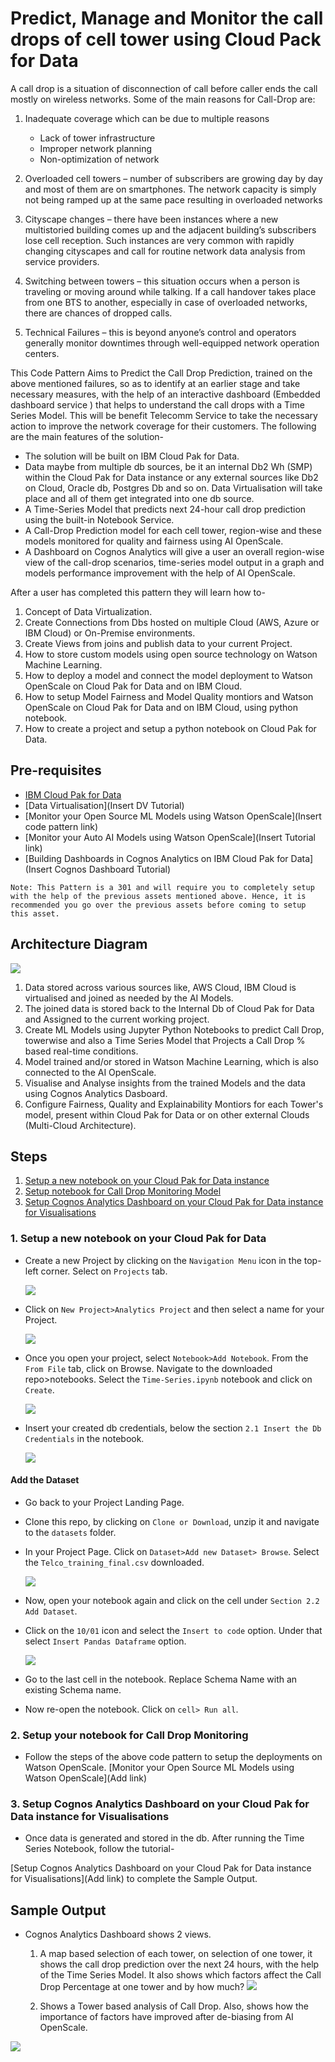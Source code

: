 # Predict, Manage and Monitor the call drops of cell tower using Cloud Pack for Data

A call drop is a situation of disconnection of call before caller ends the call mostly on wireless networks. Some of the main reasons for Call-Drop are:

1. Inadequate coverage which can be due to multiple reasons
    * Lack of tower infrastructure
    * Improper network planning
    * Non-optimization of network

2. Overloaded cell towers – number of subscribers are growing day by day and most of them are on smartphones. The network capacity is simply not being ramped up at the same pace resulting in overloaded networks 
3. Cityscape changes – there have been instances where a new multistoried building comes up and the adjacent building’s subscribers lose cell reception. Such instances are very common with rapidly changing cityscapes and call for routine network data analysis from service providers.
4. Switching between towers – this situation occurs when a person is traveling or moving around while talking. If a call handover takes place from one BTS to another, especially in case of overloaded networks, there are chances of dropped calls.
5. Technical Failures – this is beyond anyone’s control and operators generally monitor downtimes through well-equipped network operation centers.

This Code Pattern Aims to Predict the Call Drop Prediction, trained on the above mentioned failures, so as to identify at an earlier stage and take necessary measures, with the help of an interactive dashboard (Embedded dashboard service
) that helps to understand the call drops with a Time Series Model. This will be benefit Telecomm Service to take the necessary action to improve the network coverage for their customers. The following are the main features of the solution-

* The solution will be built on IBM Cloud Pak for Data.
* Data maybe from multiple db sources, be it an internal Db2 Wh (SMP) within the Cloud Pak for Data instance or any external sources like Db2 on Cloud, Oracle db, Postgres Db and so on. Data Virtualisation will take place and all of them get integrated into one db source.
* A Time-Series Model that predicts next 24-hour call drop prediction using the built-in Notebook Service.
* A Call-Drop Prediction model for each cell tower, region-wise and these models monitored for quality and fairness using AI OpenScale.
* A Dashboard on Cognos Analytics will give a user an overall region-wise view of the call-drop scenarios, time-series model output in a graph and models performance improvement with the help of AI OpenScale.

After a user has completed this pattern they will learn how to-

1. Concept of Data Virtualization.
2. Create Connections from Dbs hosted on multiple Cloud (AWS, Azure or IBM Cloud) or On-Premise environments.
3. Create Views from joins and publish data to your current Project.
4. How to store custom models using open source technology on Watson Machine Learning.
5. How to deploy a model and connect the model deployment to Watson OpenScale on Cloud Pak for Data and on IBM Cloud.
6. How to setup Model Fairness and Model Quality montiors and Watson OpenScale on Cloud Pak for Data and on IBM Cloud, using      python notebook.
7. How to create a project and setup a python notebook on Cloud Pak for Data.


## Pre-requisites
* [IBM Cloud Pak for Data](https://www.ibm.com/in-en/products/cloud-pak-for-data) 
* [Data Virtualisation](Insert DV Tutorial)
* [Monitor your Open Source ML Models using Watson OpenScale](Insert code pattern link)
* [Monitor your Auto AI Models using Watson OpenScale](Insert Tutorial link)
* [Building Dashboards in Cognos Analytics on IBM Cloud Pak for Data](Insert Cognos Dashboard Tutorial)

```
Note: This Pattern is a 301 and will require you to completely setup with the help of the previous assets mentioned above. Hence, it is recommended you go over the previous assets before coming to setup this asset.
```

## Architecture Diagram

  ![](doc/src/images/Telco_Arch_final.png)
  
1. Data stored across various sources like, AWS Cloud, IBM Cloud is virtualised and joined as needed by the AI Models.
2. The joined data is stored back to the Internal Db of Cloud Pak for Data and Assigned to the current working project.
3. Create ML Models using Jupyter Python Notebooks to predict Call Drop, towerwise and also a Time Series Model that Projects a Call Drop % based real-time conditions.
4. Model trained and/or stored in Watson Machine Learning, which is also connected to the AI OpenScale.
5. Visualise and Analyse insights from the trained Models and the data using Cognos Analytics Dasboard. 
6. Configure Fairness, Quality and Explainability Montiors for each Tower's model, present within Cloud Pak for Data or on other external Clouds (Multi-Cloud Architecture).

## Steps

1. [Setup a new notebook on your Cloud Pak for Data instance](#2-setup-a-new-notebook-on-your-cloud-pak-for-data-instance)
2. [Setup notebook for Call Drop Monitoring Model](#3-setup-notebook-for-call-drop-monitoring-model)
3. [Setup Cognos Analytics Dashboard on your Cloud Pak for Data instance for Visualisations](#4-setup-cognos-analytics-dashboard-on-your-cloud-pak-for-data-instance-for-visualisations)


### 1. Setup a new notebook on your Cloud Pak for Data

* Create a new Project by clicking on the `Navigation Menu` icon in the top-left corner. Select on `Projects` tab.

   ![](doc/src/images/Select_Project.png)
   
* Click on `New Project>Analytics Project` and then select a name for your Project.

   ![](doc/src/images/name_project.png)
   
* Once you open your project, select `Notebook>Add Notebook`. From the `From File` tab, click on Browse. Navigate to the downloaded repo>notebooks. Select the `Time-Series.ipynb` notebook and click on `Create`.

   ![](doc/src/images/create_notebook.png)
   
* Insert your created db credentials, below the section `2.1 Insert the Db Credentials` in the notebook.

   ![](doc/src/images/configure_dbcred.png)
   
 #### Add the Dataset
 
   * Go back to your Project Landing Page. 
   * Clone this repo, by clicking on `Clone or Download`, unzip it and navigate to the `datasets` folder.
   * In your Project Page. Click on `Dataset>Add new Dataset> Browse`. Select the `Telco_training_final.csv` downloaded.
   
      ![](doc/src/gif/adddataset.gif)

   * Now, open your notebook again and click on the cell under `Section 2.2 Add Dataset`.
   * Click on the `10/01` icon and select the `Insert to code` option. Under that select `Insert Pandas Dataframe` option.
   
      ![](doc/src/images/add_dataset.png)
      
* Go to the last cell in the notebook. Replace Schema Name with an existing Schema name.
* Now re-open the notebook. Click on `cell> Run all`. 

### 2. Setup your notebook for Call Drop Monitoring

   * Follow the steps of the above code pattern to setup the deployments on Watson OpenScale.
   [Monitor your Open Source ML Models using Watson OpenScale](Add link)
   
   
### 3. Setup Cognos Analytics Dashboard on your Cloud Pak for Data instance for Visualisations

   * Once data is generated and stored in the db. After running the Time Series Notebook, follow the tutorial-
   
   [Setup Cognos Analytics Dashboard on your Cloud Pak for Data instance for Visualisations](Add link) to complete the Sample Output.
   
## Sample Output

  * Cognos Analytics Dashboard shows 2 views. 
  
    1) A map based selection of each tower, on selection of one tower, it shows the call drop prediction over the next 24 hours, with the help of the Time Series Model. It also shows which factors affect the Call Drop Percentage at one tower and by how much?
    ![](doc/src/images/output1.png)
    
    2) Shows a Tower based analysis of Call Drop. Also, shows how the importance of factors have improved after de-biasing from AI OpenScale.
  
  ![](doc/src/images/output2.png)
